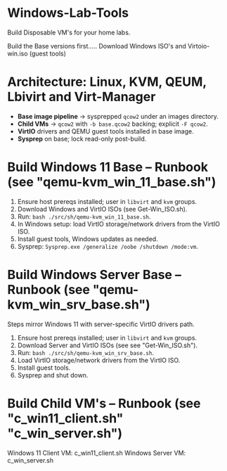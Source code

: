 # Windows-Lab-Tools
Build Disposable VM's for your home labs.

Build the Base versions first.....
Download Windows ISO's and Virtoio-win.iso (guest tools)
# Architecture: Linux, KVM, QEUM, Lbivirt and Virt-Manager
- **Base image pipeline** → sysprepped `qcow2` under an images directory.
- **Child VMs** → `qcow2` with `-b base.qcow2` backing; explicit `-F qcow2`.
- **VirtIO** drivers and QEMU guest tools installed in base image.
- **Sysprep** on base; lock read-only post-build.

# Build Windows 11 Base – Runbook (see "qemu-kvm_win_11_base.sh")
1) Ensure host prereqs installed; user in `libvirt` and `kvm` groups.
2) Download Windows and VirtIO ISOs (see Get-Win_ISO.sh).
3) Run: `bash ./src/sh/qemu-kvm_win_11_base.sh`.
4) In Windows setup: load VirtIO storage/network drivers from the VirtIO ISO.
5) Install guest tools, Windows updates as needed.
6) Sysprep: `Sysprep.exe /generalize /oobe /shutdown /mode:vm`.

# Build Windows Server Base – Runbook (see "qemu-kvm_win_srv_base.sh")
Steps mirror Windows 11 with server-specific VirtIO drivers path.
1) Ensure host prereqs installed; user in `libvirt` and `kvm` groups.
2) Download Server and VirtIO ISOs (see see "Get-Win_ISO.sh").
3) Run: `bash ./src/sh/qemu-kvm_win_srv_base.sh`.
4) Load VirtIO storage/network drivers from the VirtIO ISO.
5) Install guest tools.
6) Sysprep and shut down.

# Build Child VM's – Runbook (see "c_win11_client.sh" "c_win_server.sh")
Windows 11 Client VM:  c_win11_client.sh
   Windows Server VM:  c_win_server.sh
